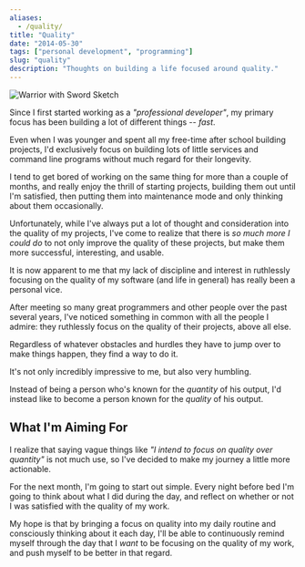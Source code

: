```yaml
---
aliases:
  - /quality/
title: "Quality"
date: "2014-05-30"
tags: ["personal development", "programming"]
slug: "quality"
description: "Thoughts on building a life focused around quality."
---
```



![Warrior with Sword Sketch][]


Since I first started working as a *"professional developer"*, my primary focus
has been building a lot of different things -- *fast*.

Even when I was younger and spent all my free-time after school building projects,
I'd exclusively focus on building lots of little services and command line
programs without much regard for their longevity.

I tend to get bored of working on the same thing for more than a couple of months,
and really enjoy the thrill of starting projects, building them out until I'm
satisfied, then putting them into maintenance mode and only thinking about them
occasionally.

Unfortunately, while I've always put a lot of thought and consideration into the
quality of my projects, I've come to realize that there is *so much more I could
do* to not only improve the quality of these projects, but make them more
successful, interesting, and usable.

It is now apparent to me that my lack of discipline and interest in ruthlessly
focusing on the quality of my software (and life in general) has really been a
personal vice.

After meeting so many great programmers and other people over the past several
years, I've noticed something in common with all the people I admire: they
ruthlessly focus on the quality of their projects, above all else.

Regardless of whatever obstacles and hurdles they have to jump over to make things
happen, they find a way to do it.

It's not only incredibly impressive to me, but also very humbling.

Instead of being a person who's known for the *quantity* of his output, I'd
instead like to become a person known for the *quality* of his output.


## What I'm Aiming For

I realize that saying vague things like *"I intend to focus on quality over
quantity"* is not much use, so I've decided to make my journey a little more
actionable.

For the next month, I'm going to start out simple.  Every night before bed I'm
going to think about what I did during the day, and reflect on whether or not I
was satisfied with the quality of my work.

My hope is that by bringing a focus on quality into my daily routine and
consciously thinking about it each day, I'll be able to continuously remind
myself through the day that I *want* to be focusing on the quality of my work,
and push myself to be better in that regard.


  [Warrior with Sword Sketch]: /static/blog/images/2014/warrior-with-sword-sketch.jpg "Warrior with Sword Sketch"
